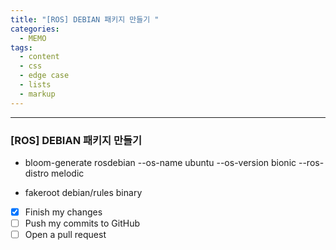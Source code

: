 ```yaml
---
title: "[ROS] DEBIAN 패키지 만들기 "
categories:
  - MEMO
tags:
  - content
  - css
  - edge case
  - lists
  - markup
---
```

---
  
### [ROS] DEBIAN 패키지 만들기

* bloom-generate rosdebian --os-name ubuntu --os-version bionic --ros-distro melodic

* fakeroot debian/rules binary

- [x] Finish my changes
- [ ] Push my commits to GitHub
- [ ] Open a pull request
